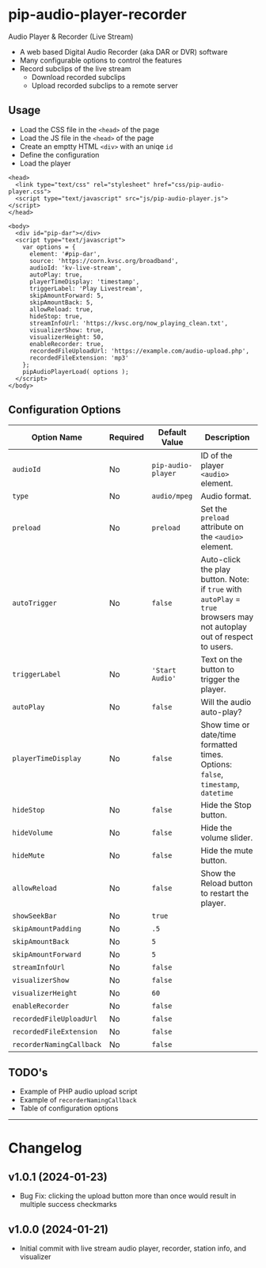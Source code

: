 # pip-audio-player-recorder
Audio Player &amp; Recorder (Live Stream)

- A web based Digital Audio Recorder (aka DAR or DVR) software
- Many configurable options to control the features
- Record subclips of the live stream
  - Download recorded subclips
  - Upload recorded subclips to a remote server

## Usage
- Load the CSS file in the `<head>` of the page
- Load the JS file in the `<head>` of the page
- Create an emptty HTML `<div>` with an uniqe `id`
- Define the configuration
- Load the player





```
<head>
  <link type="text/css" rel="stylesheet" href="css/pip-audio-player.css">
  <script type="text/javascript" src="js/pip-audio-player.js"></script>
</head>

<body>
  <div id="pip-dar"></div>
  <script type="text/javascript">
    var options = {
      element: '#pip-dar',
      source: 'https://corn.kvsc.org/broadband',
      audioId: 'kv-live-stream',
      autoPlay: true,
      playerTimeDisplay: 'timestamp',
      triggerLabel: 'Play Livestream',
      skipAmountForward: 5,
      skipAmountBack: 5,
      allowReload: true,
      hideStop: true,
      streamInfoUrl: 'https://kvsc.org/now_playing_clean.txt',
      visualizerShow: true,
      visualizerHeight: 50,
      enableRecorder: true,
      recordedFileUploadUrl: 'https://example.com/audio-upload.php',
      recordedFileExtension: 'mp3'
    };
    pipAudioPlayerLoad( options );
  </script>
</body>
```




## Configuration Options

| Option Name | Required | Default Value | Description |
| ----------- | -------- | ------------- | ----------- |
| `audioId` | No | `pip-audio-player` | ID of the player `<audio>` element. |
| `type` | No | `audio/mpeg` | Audio format. |
| `preload` | No | `preload` | Set the `preload` attribute on the `<audio>` element. |
| `autoTrigger` | No | `false` | Auto-click the play button.  Note: if `true` with `autoPlay` = `true` browsers may not autoplay out of respect to users. |
| `triggerLabel` | No | `'Start Audio'` | Text on the button to trigger the player. |
| `autoPlay` | No | `false` | Will the audio auto-play? |
| `playerTimeDisplay` | No | `false` | Show time or date/time formatted times.  Options: `false`, `timestamp`, `datetime` |
| `hideStop` | No | `false` | Hide the Stop button. |
| `hideVolume` | No | `false` | Hide the volume slider. |
| `hideMute` | No | `false` | Hide the mute button. |
| `allowReload` | No | `false` | Show the Reload button to restart the player. |
| `showSeekBar` | No | `true` | |
| `skipAmountPadding` | No | `.5` | |
| `skipAmountBack` | No | `5` | |
| `skipAmountForward` | No | `5` | |
| `streamInfoUrl` | No | `false` | |
| `visualizerShow` | No | `false` | |
| `visualizerHeight` | No | `60` | |
| `enableRecorder` | No | `false` | |
| `recordedFileUploadUrl` | No | `false` | |
| `recordedFileExtension` | No | `false` | |
| `recorderNamingCallback` | No | `false` | |






## TODO's
- Example of PHP audio upload script
- Example of `recorderNamingCallback`
- Table of configuration options



---
# Changelog
## v1.0.1 (2024-01-23)
- Bug Fix: clicking the upload button more than once would result in multiple success checkmarks
## v1.0.0 (2024-01-21)
- Initial commit with live stream audio player, recorder, station info, and visualizer

